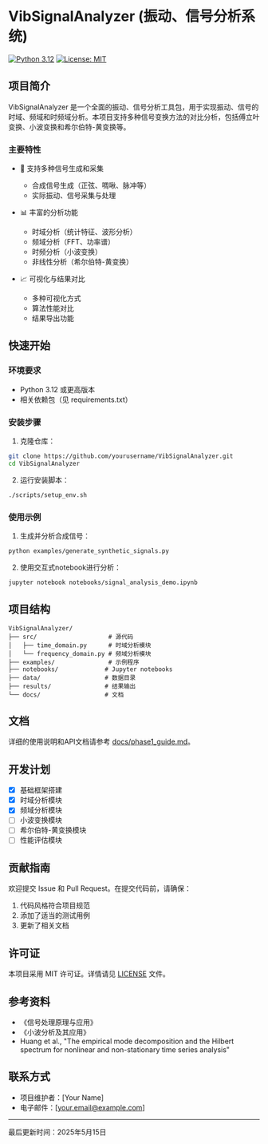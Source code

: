 # VibSignalAnalyzer (振动、信号分析系统)

[![Python 3.12](https://img.shields.io/badge/python-3.12-blue.svg)](https://www.python.org/downloads/)
[![License: MIT](https://img.shields.io/badge/License-MIT-yellow.svg)](https://opensource.org/licenses/MIT)

## 项目简介

VibSignalAnalyzer 是一个全面的振动、信号分析工具包，用于实现振动、信号的时域、频域和时频域分析。本项目支持多种信号变换方法的对比分析，包括傅立叶变换、小波变换和希尔伯特-黄变换等。

### 主要特性

- 🌊 支持多种信号生成和采集
  - 合成信号生成（正弦、啁啾、脉冲等）
  - 实际振动、信号采集与处理

- 📊 丰富的分析功能
  - 时域分析（统计特征、波形分析）
  - 频域分析（FFT、功率谱）
  - 时频分析（小波变换）
  - 非线性分析（希尔伯特-黄变换）

- 📈 可视化与结果对比
  - 多种可视化方式
  - 算法性能对比
  - 结果导出功能

## 快速开始

### 环境要求

- Python 3.12 或更高版本
- 相关依赖包（见 requirements.txt）

### 安装步骤

1. 克隆仓库：
```bash
git clone https://github.com/yourusername/VibSignalAnalyzer.git
cd VibSignalAnalyzer
```

2. 运行安装脚本：
```bash
./scripts/setup_env.sh
```

### 使用示例

1. 生成并分析合成信号：
```bash
python examples/generate_synthetic_signals.py
```

2. 使用交互式notebook进行分析：
```bash
jupyter notebook notebooks/signal_analysis_demo.ipynb
```

## 项目结构

```
VibSignalAnalyzer/
├── src/                    # 源代码
│   ├── time_domain.py      # 时域分析模块
│   └── frequency_domain.py # 频域分析模块
├── examples/               # 示例程序
├── notebooks/             # Jupyter notebooks
├── data/                  # 数据目录
├── results/               # 结果输出
└── docs/                  # 文档
```

## 文档

详细的使用说明和API文档请参考 [docs/phase1_guide.md](docs/phase1_guide.md)。

## 开发计划

- [x] 基础框架搭建
- [x] 时域分析模块
- [x] 频域分析模块
- [ ] 小波变换模块
- [ ] 希尔伯特-黄变换模块
- [ ] 性能评估模块

## 贡献指南

欢迎提交 Issue 和 Pull Request。在提交代码前，请确保：

1. 代码风格符合项目规范
2. 添加了适当的测试用例
3. 更新了相关文档

## 许可证

本项目采用 MIT 许可证。详情请见 [LICENSE](LICENSE) 文件。

## 参考资料

- 《信号处理原理与应用》
- 《小波分析及其应用》
- Huang et al., "The empirical mode decomposition and the Hilbert spectrum for nonlinear and non-stationary time series analysis"

## 联系方式

- 项目维护者：[Your Name]
- 电子邮件：[your.email@example.com]

---

最后更新时间：2025年5月15日
